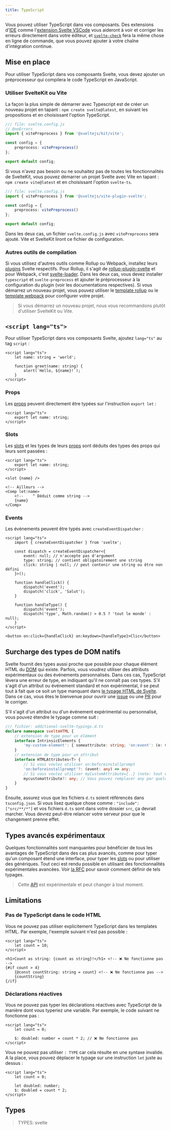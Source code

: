 ```yaml
---
title: TypeScript
---
```


Vous pouvez utiliser TypeScript dans vos composants. Des extensions d'<span class="vo">[IDE](/docs/development#ide)</span> comme l'[extension Svelte VSCode](https://marketplace.visualstudio.com/items?itemName=svelte.svelte-vscode) vous aideront à voir et corriger les erreurs directement dans votre éditeur, et [`svelte-check`](https://www.npmjs.com/package/svelte-check) fera la même chose en ligne de commande, que vous pouvez ajouter à votre chaîne d'intégration continue.

## Mise en place

Pour utiliser TypeScript dans vos composants Svelte, vous devez ajouter un préprocesseur qui compilera le code TypeScript en JavaScript.

### Utiliser SvelteKit ou Vite

La façon la plus simple de démarrer avec Typescript est de créer un nouveau projet en tapant : `npm create svelte@latest`, en suivant les propositions et en choisissant l'option TypeScript.

```ts
/// file: svelte.config.js
// @noErrors
import { vitePreprocess } from '@sveltejs/kit/vite';

const config = {
	preprocess: vitePreprocess()
};

export default config;
```

Si vous n'avez pas besoin ou ne souhaitez pas de toutes les fonctionnalités de SvelteKit, vous pouvez démarrer un projet Svelte avec Vite en tapant : `npm create vite@latest` et en choisissant l'option `svelte-ts`.

```ts
/// file: svelte.config.js
import { vitePreprocess } from '@sveltejs/vite-plugin-svelte';

const config = {
	preprocess: vitePreprocess()
};

export default config;
```

Dans les deux cas, un fichier `svelte.config.js` avec `vitePreprocess` sera ajouté. Vite et SvelteKit liront ce fichier de configuration.

### Autres outils de compilation

Si vous utilisez d'autres outils comme Rollup ou Webpack, installez leurs <span class="vo">[plugins](/docs/development#plugin)</span> Svelte respectifs. Pour Rollup, il s'agit de [rollup-plugin-svelte](https://github.com/sveltejs/rollup-plugin-svelte) et pour Webpack, c'est [svelte-loader](https://github.com/sveltejs/svelte-loader). Dans les deux cas, vous devez installer `typescript` et `svelte-preprocess` et ajouter le préprocesseur à la configuration du plugin (voir les documentations respectives). Si vous démarrez un nouveau projet, vous pouvez utiliser le [template rollup](https://github.com/sveltejs/template) ou le [template webpack](https://github.com/sveltejs/template-webpack) pour configurer votre projet.

> Si vous démarrez un nouveau projet, nous vous recommandons plutôt d'utiliser SvelteKit ou Vite.

## `<script lang="ts">`

Pour utiliser TypeScript dans vos composants Svelte, ajoutez `lang="ts"` au tag `script` :

```svelte
<script lang="ts">
	let name: string = 'world';

	function greet(name: string) {
		alert(`Hello, ${name}!`);
	}
</script>
```

### Props

Les <span class="vo">[props](/docs/web#props)</span> peuvent directement être typées sur l'instruction `export let` :

```svelte
<script lang="ts">
	export let name: string;
</script>
```

### Slots

Les <span class="vo">[slots](/docs/sveltejs#slot)</span> et les types de leurs <span class="vo">[props](/docs/web#props)</span> sont déduits des types des props qui leurs sont passées :

```svelte
<script lang="ts">
	export let name: string;
</script>

<slot {name} />

<!-- Ailleurs -->
<Comp let:name>
	<!--    ^ Déduit comme string -->
	{name}
</Comp>
```

### Events

Les événements peuvent être typés avec `createEventDispatcher` :

```svelte
<script lang="ts">
	import { createEventDispatcher } from 'svelte';

	const dispatch = createEventDispatcher<{
		event: null; // n'accepte pas d'argument
		type: string; // contient obligatoirement une string
		click: string | null; // peut contenir une string ou être non défini
	}>();

	function handleClick() {
		dispatch('event');
		dispatch('click', 'Salut');
	}

	function handleType() {
		dispatch('event');
		dispatch('type', Math.random() > 0.5 ? 'tout le monde' : null);
	}
</script>

<button on:click={handleClick} on:keydown={handleType}>Clic</button>
```

## Surcharge des types de DOM natifs

Svelte fournit des types aussi proche que possible pour chaque élément HTML du <span class="vo">[DOM](/docs/web#dom)</span> qui existe. Parfois, vous voudrez utiliser des attributs expérimentaux ou des événements personnalisés. Dans ces cas, TypeScript lèvera une erreur de type, en indiquant qu'il ne connaît pas ces types. S'il s'agit d'un attribut ou événement standard et non expérimental, il se peut tout à fait que ce soit un type manquant dans [le typage HTML de Svelte](https://github.com/sveltejs/svelte/blob/master/elements/index.d.ts). Dans ce cas, vous êtes le bienvenue pour ouvrir une <span class="vo">[issue](/docs/development#issue)</span> ou une <span class="vo">[PR](/docs/development#pr)</span> pour le corriger.

S'il s'agit d'un attribut ou d'un événement expérimental ou personnalisé, vous pouvez étendre le typage comme suit :

```ts
/// fichier: additional-svelte-typings.d.ts
declare namespace svelteHTML {
	// extension de type pour un élément
	interface IntrinsicElements {
		'my-custom-element': { someattribute: string; 'on:event': (e: CustomEvent<any>) => void };
	}
	// extension de type pour un attribut
	interface HTMLAttributes<T> {
		// Si vous voulez utiliser on:beforeinstallprompt
		'on:beforeinstallprompt'?: (event: any) => any;
		// Si vous voulez utiliser myCustomAttribute={..} (note: tout en minuscule)
		mycustomattribute?: any; // Vous pouvez remplacer any par quelque chose de plus précis si vous le souhaitez
	}
}
```

Ensuite, assurez vous que les fichiers `d.ts` soient référencés dans `tsconfig.json`. Si vous lisez quelque chose comme : `"include": ["src/**/*"]` et vos fichiers `d.ts` sont dans votre dossier `src`, ça devrait marcher. Vous devrez peut-être relancer votre serveur pour que le changement prenne effet.

## Types avancés expérimentaux

Quelques fonctionnalités sont manquantes pour bénéficier de tous les avantages de TypeScript dans des cas plus avancés, comme pour typer qu'un composant étend une interface, pour typer les <span class="vo">[slots](/docs/sveltejs#slot)</span> ou pour utiliser des génériques. Tout ceci est rendu possible en utilisant des fonctionnalités expérimentales avancées. Voir [la RFC](https://github.com/dummdidumm/rfcs/blob/ts-typedefs-within-svelte-components/text/ts-typing-props-slots-events.md) pour savoir comment définir de tels typages.

> Cette <span class="vo">[API](/docs/development#api)</span> est expérimentale et peut changer à tout moment.

## Limitations

### Pas de TypeScript dans le code HTML

Vous ne pouvez pas utiliser explicitement TypeScript dans les templates HTML. Par exemple, l'exemple suivant n'est pas possible :

```svelte
<script lang="ts">
	let count = 10;
</script>

<h1>Count as string: {count as string}!</h1> <!-- ❌ Ne fonctionne pas -->
{#if count > 4}
	{@const countString: string = count} <!-- ❌ Ne fonctionne pas -->
	{countString}
{/if}
```

### Déclarations réactives

Vous ne pouvez pas typer les déclarations réactives avec TypeScript de la manière dont vous typeriez une variable. Par exemple, le code suivant ne fonctionne pas :

```svelte
<script lang="ts">
	let count = 0;

	$: doubled: number = count * 2; // ❌ Ne fonctionne pas
</script>
```

Vous ne pouvez pas utiliser `: TYPE` car cela résulte en une syntaxe invalide. A la place, vous pouvez déplacer le typage sur une instruction `let` juste au dessus :

```svelte
<script lang="ts">
	let count = 0;

	let doubled: number;
	$: doubled = count * 2;
</script>
```

## Types

> TYPES: svelte